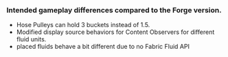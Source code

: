 ### Intended gameplay differences compared to the Forge version.
- Hose Pulleys can hold 3 buckets instead of 1.5.
- Modified display source behaviors for Content Observers for different fluid units.
- placed fluids behave a bit different due to no Fabric Fluid API
